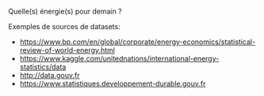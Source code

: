 Quelle(s) énergie(s) pour demain ?

Exemples de sources de datasets:
- https://www.bp.com/en/global/corporate/energy-economics/statistical-review-of-world-energy.html
- https://www.kaggle.com/unitednations/international-energy-statistics/data
- http://data.gouv.fr
- https://www.statistiques.developpement-durable.gouv.fr

